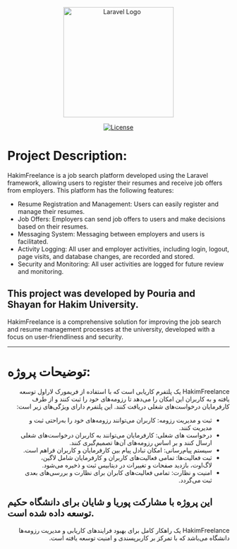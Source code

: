 <p align="center"><a href="https://laravel.com" target="_blank"><img src="https://github.com/ShayanNikravesh/daneshkadeh/blob/main/HakimFreelance.png" width="250" alt="Laravel Logo"></a></p>

<p align="center">
<a href="https://packagist.org/packages/laravel/framework"><img src="https://img.shields.io/packagist/l/laravel/framework" alt="License"></a>
</p>

# Project Description:
HakimFreelance is a job search platform developed using the Laravel framework, allowing users to register their resumes and receive job offers from employers. This platform has the following features:

- Resume Registration and Management: Users can easily register and manage their resumes.
- Job Offers: Employers can send job offers to users and make decisions based on their resumes.
- Messaging System: Messaging between employers and users is facilitated.
- Activity Logging: All user and employer activities, including login, logout, page visits, and database changes, are recorded and stored.
- Security and Monitoring: All user activities are logged for future review and monitoring.
## This project was developed by Pouria and Shayan for Hakim University.
HakimFreelance is a comprehensive solution for improving the job search and resume management processes at the university, developed with a focus on user-friendliness and security.
<hr>

# توضیحات پروژه:

<div dir="rtl">
HakimFreelance یک پلتفرم کاریابی است که با استفاده از فریمورک لاراول توسعه یافته و به کاربران این امکان را می‌دهد تا رزومه‌های خود را ثبت کنند و از طرف کارفرمایان درخواست‌های شغلی دریافت کنند. این پلتفرم دارای ویژگی‌های زیر است:

- ثبت و مدیریت رزومه: کاربران می‌توانند رزومه‌های خود را به‌راحتی ثبت و مدیریت کنند.
- درخواست های شغلی: کارفرمایان می‌توانند به کاربران درخواست‌های شغلی ارسال کنند و بر اساس رزومه‌های آن‌ها تصمیم‌گیری کنند.
- سیستم پیام‌رسانی: امکان تبادل پیام بین کارفرمایان و کاربران فراهم است.
- ثبت فعالیت‌ها: تمامی فعالیت‌های کاربران و کارفرمایان شامل لاگین، لاگ‌اوت، بازدید صفحات و تغییرات در دیتابیس ثبت و ذخیره می‌شود.
- امنیت و نظارت: تمامی فعالیت‌های کابران برای نظارت و بررسی‌های بعدی ثبت می‌گردد.
   </div>
## این پروژه با مشارکت پوریا و شایان برای دانشگاه حکیم توسعه داده شده است.
<div dir="rtl">
HakimFreelance یک راهکار کامل برای بهبود فرایندهای کاریابی و مدیریت رزومه‌ها دانشگاه می‌باشد که با تمرکز بر کاربرپسندی و امنیت توسعه یافته است.
 </div>
